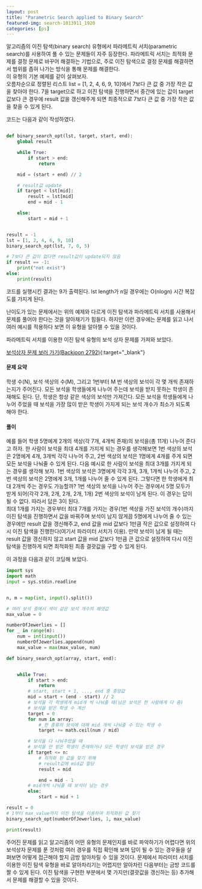 ```yaml
---
layout: post
title: "Parametric Search applied to Binary Search"
featured-img: search-1013911_1920
categories: [ps]
---
```


알고리즘의 이진 탐색(binary search) 유형에서 파라메트릭 서치(parametric search)를 사용하여 풀 수 있는 문제들이 자주 등장한다. 파라메트릭 서치는 최적화 문제를 결정 문제로 바꾸어 해결하는 기법으로, 주로 이진 탐색으로 결정 문제를 해결하면서 범위를 좁혀 나가는 방식을 통해 문제를 해결한다.  
이 유형의 기본 예제를 같이 살펴보자.  
오름차순으로 정렬된 리스트 list = [1, 2, 4, 6, 9, 10]에서 7보다 큰 값 중 가장 작은 값을 찾아야 한다.
7을 target으로 하고 이진 탐색을 진행하면서 중간에 있는 값이 target 값보다 큰 경우에 result 값을 갱신해주게 되면 최종적으로 7보다 큰 값 중 가장 작은 값을 찾을 수 있게 된다.

코드는 다음과 같이 작성하였다.

```python

def binary_search_opt(lst, target, start, end):
    global result

    while True:
        if start > end:
            return

    mid = (start + end) // 2

    # result값 update
    if target < lst[mid]:
        result = lst[mid]
        end = mid - 1

    else:
        start = mid + 1


result = -1
lst = [1, 2, 4, 6, 9, 10]
binary_search_opt(lst, 7, 0, 5)

# 7보다 큰 값이 없다면 result값이 update되지 않음
if result == -1:
    print("not exist")
else:
    print(result)

```

코드를 실행시킨 결과는 9가 출력된다. lst length가 n일 경우에는 O(nlogn) 시간 복잡도를 가지게 된다.

난이도가 있는 문제에서는 위의 예제와 다르게 이진 탐색과 파라메트릭 서치를 사용해서 문제를 풀어야 한다는 것을 알아채기가 힘들다. 하지만 이런 경우에는 문제를 읽고 나서 여러 예시를 적용하다 보면 이 유형을 알아챌 수 있을 것이다.

파라메트릭 서치를 이용한 이진 탐색 유형의 보석 상자 문제를 가져와 보았다.

[보석상자 문제 보러 가기(Backjoon 2792)](https://www.acmicpc.net/problem/2792){:target="\_blank"}

#### 문제 요약

학생 수(N), 보석 색상의 수(M), 그리고 1번부터 M 번 색상의 보석이 각 몇 개씩 존재하는지가 주어진다.
모든 보석을 학생들에게 나누어 주는데 보석을 받지 못하는 학생이 존재해도 된다. 단, 학생은 항상 같은 색상의 보석만 가져간다. 모든 보석을 학생들에게 나누어 주었을 때 보석을 가장 많이 받은 학생이 가지게 되는 보석 개수가 최소가 되도록 해야 한다.

#### 풀이

예를 들어 학생 5명에게 2개의 색상(각 7개, 4개씩 존재)의 보석을(총 11개) 나누어 준다고 하자. 한 사람이 보석을 최대 4개를 가지게 되는 경우를 생각해보면 1번 색상의 보석은 2명에게 4개, 3개씩 각각 나누어 주고, 2번 색상의 보석은 1명에게 4개를 주게 되면 모든 보석을 나눠줄 수 있게 된다. 다음 예시로 한 사람이 보석을 최대 3개를 가지게 되는 경우를 생각해 보자. 1번 색상의 보석은 3명에게 각각 3개, 3개, 1개씩 나누어 주고, 2번 색상의 보석은 2명에게 3개, 1개를 나누어 줄 수 있게 된다. 그렇다면 한 학생에게 최대 2개씩 주는 경우도 가능할까? 1번 색상의 보석을 나누어 주는 경우에서 5명 모두가 받게 되어(각각 2개, 2개, 2개, 2개, 1개) 2번 색상의 보석이 남게 된다. 이 경우는 답이 될 수 없다. 따라서 답은 3이 된다.  
최대 1개를 가지는 경우부터 최대 7개를 가지는 경우(1번 색상을 가진 보석의 개수)까지 이진 탐색을 진행하면서 값을 바꿔주며 보석이 남지 않게끔 5명에게 나누어 줄 수 있는 경우에만 result 값을 갱신해주고, end 값을 mid 값보다 1만큼 작은 값으로 설정하여 다시 이진 탐색을 진행한다(여기서 파라미터 서치가 이용). 만약 보석이 남게 될 때는 result 값을 갱신하지 않고 start 값을 mid 값보다 1만큼 큰 값으로 설정하여 다시 이진 탐색을 진행하게 되면 최적화된 최종 결괏값을 구할 수 있게 된다.

이 과정을 다음과 같이 코딩해 보았다.

```python
import sys
import math
input = sys.stdin.readline


n, m = map(int, input().split())

# 여러 보석 중에서 색이 같은 보석 개수의 쵀댓값
max_value = 0

numberOfJewerlies = []
for _ in range(m):
    num = int(input())
    numberOfJewerlies.append(num)
    max_value = max(max_value, num)

def binary_search_opt(array, start, end):


    while True:
        if start > end:
            return
        # start, start + 1, ..., end 중 중앙값
        mid = start + (end - start) // 2
        # 보석을 각 학생에게 mid개 씩 나눠줄 때(남은 보석은 한 사람에게 다 줌)
        # 보석을 받은 학생 수 계산
        target = 0
        for num in array:
            # 한 종류의 보석에 대해 mid 개씩 나눠줄 수 있는 학생 수
            target += math.ceil(num / mid)

        # 보석을 다 나눠주었을 때
        # 보석을 안 받은 학생이 존재하거나 모든 학생이 보석을 받은 경우
        if target <= n:
            # 최적화 된 값을 찾기 위해
            # result값에 mid값 할당
            result = mid

            end = mid - 1
        # mid개씩 나눠줄 때 보석이 남는 경우
        else:
            start = mid + 1

result = 0
# 1부터 max_value까지 이진 탐색을 이용하여 최적화된 값 찾기
binary_search_opt(numberOfJewerlies, 1, max_value)

print(result)
```

주어진 문제를 읽고 알고리즘의 어떤 유형의 문제인지를 바로 파악하기가 어렵다면 위의 보석상자 문제를 푼 것처럼 여러 경우를 직접 확인해 보며 답이 될 수 있는 경우들을 살펴보면 어떻게 접근해야 할지 금방 알아차릴 수 있을 것이다. 문제에서 파라미터 서치를 이용한 이진 탐색 유형을 바로 알아차리기는 어렵지만 알아차린 다음부터는 금방 코드를 짤 수 있게 된다. 이진 탐색을 구현한 부분에서 몇 가지만(결괏값을 갱신하는 등) 추가해서 문제를 해결할 수 있을 것이다.
